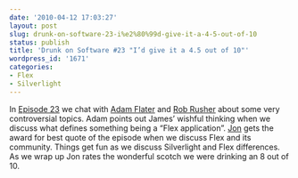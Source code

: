 ```yaml
---
date: '2010-04-12 17:03:27'
layout: post
slug: drunk-on-software-23-i%e2%80%99d-give-it-a-4-5-out-of-10
status: publish
title: 'Drunk on Software #23 "I’d give it a 4.5 out of 10"'
wordpress_id: '1671'
categories:
- Flex
- Silverlight
---
```


In [Episode 23](http://www.drunkonsoftware.com/2010/04/02/episode-23-id-give-it-a-4-5-out-of-10/) we chat with [Adam Flater](http://adamflater.blogspot.com/) and [Rob Rusher](http://www.robrusher.com/) about some very controversial topics. Adam points out James’ wishful thinking when we discuss what defines something being a “Flex application”. [Jon](http://www.ectropic.com) gets the award for best quote of the episode when we discuss Flex and its community. Things get fun as we discuss Silverlight and Flex differences. As we wrap up Jon rates the wonderful scotch we were drinking an 8 out of 10. 

